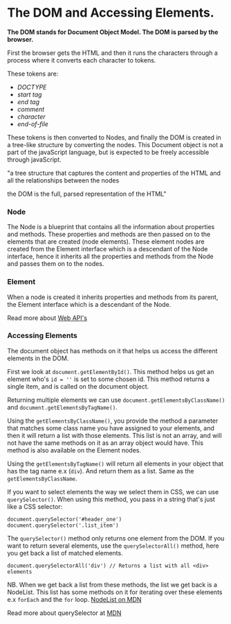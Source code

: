 # The DOM and Accessing Elements.

**The DOM stands for Document Object Model. The DOM is parsed by the browser.**


First the browser gets the HTML and then it runs the characters through a process where it converts each character to tokens.

These tokens are:

- *DOCTYPE*
- *start tag*
- *end tag*
- *comment*
- *character*
- *end-of-file*

These tokens is then converted to Nodes, and finally the DOM is created in a tree-like structure by converting the nodes. This Document object is not a part of the javaScript language, but is expected to be freely accessible through javaScript.

"a tree structure that captures the content and properties of the HTML and all the relationships between the nodes

the DOM is the full, parsed representation of the HTML"

### Node

The Node is a blueprint that contains all the information about properties and methods. These properties and methods are then passed on to the elements that are created (node elements). These element nodes are created from the Element interface which is a descendant of the Node interface, hence it inherits all the properties and methods from the Node and passes them on to the nodes.

### Element

When a node is created it inherits properties and methods from its parent, the Element interface which is a descendant of the Node.

Read more about [Web API's](https://developer.mozilla.org/en-US/docs/Web/API)

### Accessing Elements

The document object has methods on it that helps us access the different elements in the DOM.

 First we look at `document.getElementById()`. This method helps us get an element who's `id = ''` is set to some chosen id. This method returns a single item, and is called on the document object.

Returning multiple elements we can use `document.getElementsByClassName()` and `document.getElementsByTagName()`.

Using the `getElementsByClassName()`, you provide the method a parameter that matches some class name you have assigned to your elements, and then it will return a list with those elements. This list is not an array, and will not have the same methods on it as an array object would have. This method is also available on the Element nodes.

Using the `getElementsByTagName()` will return all elements in your object that has the tag name e.x (`div`). And return them as a list. Same as the `getElementsByClassName`.

If you want to select elements the way we select them in CSS, we can use `querySelector()`.  When using this method, you pass in a string that's just like a CSS selector:

`document.querySelector('#header_one')`
`document.querySelector('.list_item')`

The `querySelector()` method only returns one element from the DOM. If you want to return several elements, use the `querySelectorAll()` method, here you get back a list of matched elements.

`document.querySelectorAll('div') // Returns a list with all <div> elements`

NB. When we get back a list from these methods, the list we get back is a NodeList. This list has some methods on it for iterating over these elements e.x `forEach` and the `for` loop.
[NodeList on MDN](https://developer.mozilla.org/en-US/docs/Web/API/NodeList)

Read more about querySelector at [MDN](https://developer.mozilla.org/en-US/docs/Web/API/Document/querySelector)
